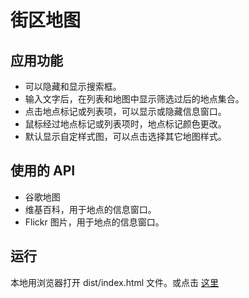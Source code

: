 # 街区地图

## 应用功能

- 可以隐藏和显示搜索框。
- 输入文字后，在列表和地图中显示筛选过后的地点集合。
- 点击地点标记或列表项，可以显示或隐藏信息窗口。
- 鼠标经过地点标记或列表项时，地点标记颜色更改。
- 默认显示自定样式图，可以点击选择其它地图样式。


## 使用的 API

- 谷歌地图
- 维基百科，用于地点的信息窗口。
- Flickr 图片，用于地点的信息窗口。

## 运行

   本地用浏览器打开 dist/index.html 文件。或点击 [这里](https://mingkj.github.io/Neighborhood-Map/dist/)


